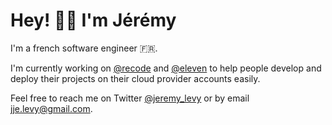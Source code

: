 # Hey! 👋🏼  I'm Jérémy

I'm a french software engineer 🇫🇷. 

I'm currently working on [@recode](https://github.com/recode-sh/cli) and [@eleven](https://github.com/eleven-sh/cli) to help people develop and deploy their projects on their cloud provider accounts easily.

Feel free to reach me on Twitter [@jeremy_levy](https://twitter.com/jeremy_levy) or by email [jje.levy@gmail.com](mailto:jje.levy@gmail.com).
